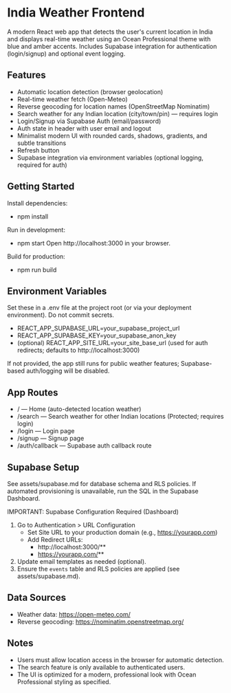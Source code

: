 # India Weather Frontend

A modern React web app that detects the user's current location in India and displays real-time weather using an Ocean Professional theme with blue and amber accents. Includes Supabase integration for authentication (login/signup) and optional event logging.

## Features

- Automatic location detection (browser geolocation)
- Real-time weather fetch (Open-Meteo)
- Reverse geocoding for location names (OpenStreetMap Nominatim)
- Search weather for any Indian location (city/town/pin) — requires login
- Login/Signup via Supabase Auth (email/password)
- Auth state in header with user email and logout
- Minimalist modern UI with rounded cards, shadows, gradients, and subtle transitions
- Refresh button
- Supabase integration via environment variables (optional logging, required for auth)

## Getting Started

Install dependencies:
- npm install

Run in development:
- npm start
Open http://localhost:3000 in your browser.

Build for production:
- npm run build

## Environment Variables

Set these in a .env file at the project root (or via your deployment environment). Do not commit secrets.

- REACT_APP_SUPABASE_URL=your_supabase_project_url
- REACT_APP_SUPABASE_KEY=your_supabase_anon_key
- (optional) REACT_APP_SITE_URL=your_site_base_url (used for auth redirects; defaults to http://localhost:3000)

If not provided, the app still runs for public weather features; Supabase-based auth/logging will be disabled.

## App Routes

- / — Home (auto-detected location weather)
- /search — Search weather for other Indian locations (Protected; requires login)
- /login — Login page
- /signup — Signup page
- /auth/callback — Supabase auth callback route

## Supabase Setup

See assets/supabase.md for database schema and RLS policies.
If automated provisioning is unavailable, run the SQL in the Supabase Dashboard.

IMPORTANT: Supabase Configuration Required (Dashboard)
1. Go to Authentication > URL Configuration
   - Set Site URL to your production domain (e.g., https://yourapp.com)
   - Add Redirect URLs:
     * http://localhost:3000/**
     * https://yourapp.com/**
2. Update email templates as needed (optional).
3. Ensure the `events` table and RLS policies are applied (see assets/supabase.md).

## Data Sources

- Weather data: https://open-meteo.com/
- Reverse geocoding: https://nominatim.openstreetmap.org/

## Notes

- Users must allow location access in the browser for automatic detection.
- The search feature is only available to authenticated users.
- The UI is optimized for a modern, professional look with Ocean Professional styling as specified.
